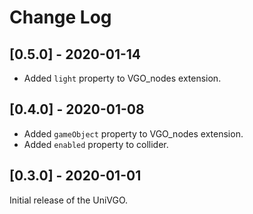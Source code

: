 # Change Log

## [0.5.0] - 2020-01-14
- Added `light` property to VGO_nodes extension.

## [0.4.0] - 2020-01-08
- Added `gameObject` property to VGO_nodes extension.
- Added `enabled` property to collider.

## [0.3.0] - 2020-01-01
Initial release of the UniVGO.
